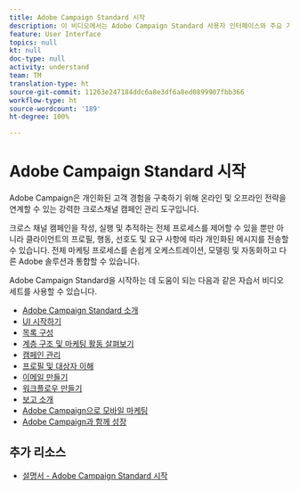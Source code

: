 ```yaml
---
title: Adobe Campaign Standard 시작
description: 이 비디오에서는 Adobe Campaign Standard 사용자 인터페이스와 주요 기능 및 핵심 기능에 대한 개요를 제공합니다.
feature: User Interface
topics: null
kt: null
doc-type: null
activity: understand
team: TM
translation-type: ht
source-git-commit: 11263e247184ddc6a8e3df6a8ed0899907fbb366
workflow-type: ht
source-wordcount: '189'
ht-degree: 100%

---
```



# Adobe Campaign Standard 시작

Adobe Campaign은 개인화된 고객 경험을 구축하기 위해 온라인 및 오프라인 전략을 연계할 수 있는 강력한 크로스채널 캠페인 관리 도구입니다.

크로스 채널 캠페인을 작성, 실행 및 추적하는 전체 프로세스를 제어할 수 있을 뿐만 아니라 클라이언트의 프로필, 행동, 선호도 및 요구 사항에 따라 개인화된 메시지를 전송할 수 있습니다. 전체 마케팅 프로세스를 손쉽게 오케스트레이션, 모델링 및 자동화하고 다른 Adobe 솔루션과 통합할 수 있습니다.

Adobe Campaign Standard을 시작하는 데 도움이 되는 다음과 같은 자습서 비디오 세트를 사용할 수 있습니다.

* [Adobe Campaign Standard 소개](/help/getting-started/adobe-campaign-standard-introduction.md)
* [UI 시작하기](/help/getting-started/getting-started-with-the-ui.md)
* [목록 구성](/help/getting-started/configure-a-list.md)
* [계층 구조 및 마케팅 활동 살펴보기](/help/getting-started/explore-hierarchy-and-marketing-activities.md)
* [캠페인 관리](/help/getting-started/managing-campaigns.md)
* [프로필 및 대상자 이해](/help/getting-started/understanding-profiles-and-audiences.md)
* [이메일 만들기](https://experienceleague.adobe.com/docs/campaign-standard-learn/tutorials/communication-channels/email/create-email-from-homepage.html?lang=ko)
* [워크플로우 만들기](/help/managing-processes-and-data/creating-a-workflow.md)
* [보고 소개](/help/getting-started/reporting-with-adobe-campaign-introduction.md)
* [Adobe Campaign으로 모바일 마케팅](/help/getting-started/mobile-marketing-with-adobe-campaign.md)
* [Adobe Campaign과 함께 성장](/help/getting-started/growing-with-adobe-campaign.md)

## 추가 리소스

* [설명서 - Adobe Campaign Standard 시작](https://docs.adobe.com/content/help/ko-KR/campaign-standard/using/getting-started/about-campaign-standard.html)
